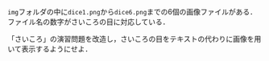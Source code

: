 ```img```フォルダの中に```dice1.png```から```dice6.png```までの6個の画像ファイルがある．
ファイル名の数字がさいころの目に対応している．

「さいころ」の演習問題を改造し，さいころの目をテキストの代わりに画像を用いて表示するようにせよ．
